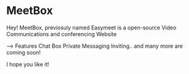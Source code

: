 # MeetBox

Hey!
MeetBox, previosuly named Easymeet is a open-source Video Communications and conferencing Website

--> Features
    Chat Box
    Private Messaging
    Inviting..
    and many more are coming soon!

I hope you like it!
